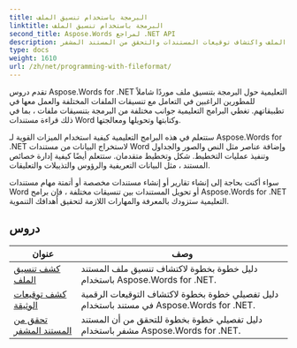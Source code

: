 ```yaml
---
title: البرمجة باستخدام تنسيق الملف
linktitle: البرمجة باستخدام تنسيق الملف
second_title: Aspose.Words لمراجع .NET API
description: تحتوي البرامج التعليمية على اكتشاف تنسيق الملف واكتشاف توقيعات المستندات والتحقق من المستند المشفر
type: docs
weight: 1610
url: /zh/net/programming-with-fileformat/
---
```

تقدم دروس Aspose.Words for .NET التعليمية حول البرمجة بتنسيق ملف موردًا شاملاً للمطورين الراغبين في التعامل مع تنسيقات الملفات المختلفة والعمل معها في تطبيقاتهم. تغطي البرامج التعليمية جوانب مختلفة من البرمجة بتنسيقات ملفات ، بما في ذلك قراءة مستندات Word وكتابتها وتحويلها ومعالجتها.

ستتعلم في هذه البرامج التعليمية كيفية استخدام الميزات القوية لـ Aspose.Words for .NET لاستخراج البيانات من مستندات Word وإضافة عناصر مثل النص والصور والجداول وتنفيذ عمليات التخطيط. شكل وتخطيط متقدمان. ستتعلم أيضًا كيفية إدارة خصائص المستند ، مثل البيانات التعريفية والرؤوس والتذييلات والتعليقات.

سواء أكنت بحاجة إلى إنشاء تقارير أو إنشاء مستندات مخصصة أو أتمتة مهام مستندات Word أو تحويل المستندات بين تنسيقات مختلفة ، فإن برامج Aspose.Words for .NET التعليمية ستزودك بالمعرفة والمهارات اللازمة لتحقيق أهدافك التنموية.

 ## دروس
| عنوان | وصف |
| --- | --- |
| [كشف تنسيق الملف](./detect-file-format/) | دليل خطوة بخطوة لاكتشاف تنسيق ملف المستند باستخدام Aspose.Words for .NET. |
| [كشف توقيعات الوثيقة](./detect-document-signatures/) | دليل تفصيلي خطوة بخطوة لاكتشاف التوقيعات الرقمية في مستند باستخدام Aspose.Words for .NET. |
| [تحقق من المستند المشفر](./verify-encrypted-document/) | دليل تفصيلي خطوة بخطوة للتحقق من أن المستند مشفر باستخدام Aspose.Words for .NET. |